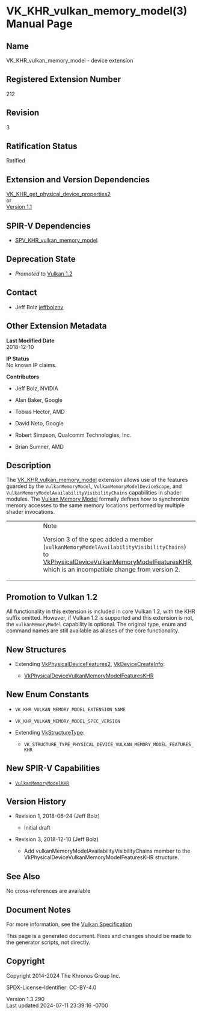 # VK_KHR_vulkan_memory_model(3) Manual Page

## Name

VK_KHR_vulkan_memory_model - device extension



## <a href="#_registered_extension_number" class="anchor"></a>Registered Extension Number

212

## <a href="#_revision" class="anchor"></a>Revision

3

## <a href="#_ratification_status" class="anchor"></a>Ratification Status

Ratified

## <a href="#_extension_and_version_dependencies" class="anchor"></a>Extension and Version Dependencies

[VK_KHR_get_physical_device_properties2](https://registry.khronos.org/vulkan/specs/1.3-extensions/man/html/VK_KHR_get_physical_device_properties2.html)  
or  
[Version 1.1](#versions-1.1)  

## <a href="#_spir_v_dependencies" class="anchor"></a>SPIR-V Dependencies

- [SPV_KHR_vulkan_memory_model](https://htmlpreview.github.io/?https://github.com/KhronosGroup/SPIRV-Registry/blob/main/extensions/KHR/SPV_KHR_vulkan_memory_model.html)

## <a href="#_deprecation_state" class="anchor"></a>Deprecation State

- *Promoted* to <a
  href="https://registry.khronos.org/vulkan/specs/1.3-extensions/html/vkspec.html#versions-1.2-promotions"
  target="_blank" rel="noopener">Vulkan 1.2</a>

## <a href="#_contact" class="anchor"></a>Contact

- Jeff Bolz <a
  href="https://github.com/KhronosGroup/Vulkan-Docs/issues/new?body=%5BVK_KHR_vulkan_memory_model%5D%20@jeffbolznv%0A*Here%20describe%20the%20issue%20or%20question%20you%20have%20about%20the%20VK_KHR_vulkan_memory_model%20extension*"
  target="_blank" rel="nofollow noopener"><em></em>jeffbolznv</a>

## <a href="#_other_extension_metadata" class="anchor"></a>Other Extension Metadata

**Last Modified Date**  
2018-12-10

**IP Status**  
No known IP claims.

**Contributors**  
- Jeff Bolz, NVIDIA

- Alan Baker, Google

- Tobias Hector, AMD

- David Neto, Google

- Robert Simpson, Qualcomm Technologies, Inc.

- Brian Sumner, AMD

## <a href="#_description" class="anchor"></a>Description

The [VK_KHR_vulkan_memory_model](https://registry.khronos.org/vulkan/specs/1.3-extensions/man/html/VK_KHR_vulkan_memory_model.html)
extension allows use of the features guarded by the `VulkanMemoryModel`,
`VulkanMemoryModelDeviceScope`, and
`VulkanMemoryModelAvailabilityVisibilityChains` capabilities in shader
modules. The <a
href="https://registry.khronos.org/vulkan/specs/1.3-extensions/html/vkspec.html#memory-model"
target="_blank" rel="noopener">Vulkan Memory Model</a> formally defines
how to synchronize memory accesses to the same memory locations
performed by multiple shader invocations.

<table>
<colgroup>
<col style="width: 50%" />
<col style="width: 50%" />
</colgroup>
<tbody>
<tr>
<td class="icon"><em></em></td>
<td class="content">Note
<p>Version 3 of the spec added a member
(<code>vulkanMemoryModelAvailabilityVisibilityChains</code>) to <a
href="https://registry.khronos.org/vulkan/specs/1.3-extensions/man/html/VkPhysicalDeviceVulkanMemoryModelFeaturesKHR.html">VkPhysicalDeviceVulkanMemoryModelFeaturesKHR</a>,
which is an incompatible change from version 2.</p></td>
</tr>
</tbody>
</table>

## <a href="#_promotion_to_vulkan_1_2" class="anchor"></a>Promotion to Vulkan 1.2

All functionality in this extension is included in core Vulkan 1.2, with
the KHR suffix omitted. However, if Vulkan 1.2 is supported and this
extension is not, the `vulkanMemoryModel` capability is optional. The
original type, enum and command names are still available as aliases of
the core functionality.

## <a href="#_new_structures" class="anchor"></a>New Structures

- Extending [VkPhysicalDeviceFeatures2](https://registry.khronos.org/vulkan/specs/1.3-extensions/man/html/VkPhysicalDeviceFeatures2.html),
  [VkDeviceCreateInfo](https://registry.khronos.org/vulkan/specs/1.3-extensions/man/html/VkDeviceCreateInfo.html):

  - [VkPhysicalDeviceVulkanMemoryModelFeaturesKHR](https://registry.khronos.org/vulkan/specs/1.3-extensions/man/html/VkPhysicalDeviceVulkanMemoryModelFeaturesKHR.html)

## <a href="#_new_enum_constants" class="anchor"></a>New Enum Constants

- `VK_KHR_VULKAN_MEMORY_MODEL_EXTENSION_NAME`

- `VK_KHR_VULKAN_MEMORY_MODEL_SPEC_VERSION`

- Extending [VkStructureType](https://registry.khronos.org/vulkan/specs/1.3-extensions/man/html/VkStructureType.html):

  - `VK_STRUCTURE_TYPE_PHYSICAL_DEVICE_VULKAN_MEMORY_MODEL_FEATURES_KHR`

## <a href="#_new_spir_v_capabilities" class="anchor"></a>New SPIR-V Capabilities

- <a
  href="https://registry.khronos.org/vulkan/specs/1.3-extensions/html/vkspec.html#spirvenv-capabilities-table-VulkanMemoryModel"
  target="_blank" rel="noopener"><code>VulkanMemoryModelKHR</code></a>

## <a href="#_version_history" class="anchor"></a>Version History

- Revision 1, 2018-06-24 (Jeff Bolz)

  - Initial draft

- Revision 3, 2018-12-10 (Jeff Bolz)

  - Add vulkanMemoryModelAvailabilityVisibilityChains member to the
    VkPhysicalDeviceVulkanMemoryModelFeaturesKHR structure.

## <a href="#_see_also" class="anchor"></a>See Also

No cross-references are available

## <a href="#_document_notes" class="anchor"></a>Document Notes

For more information, see the <a
href="https://registry.khronos.org/vulkan/specs/1.3-extensions/html/vkspec.html#VK_KHR_vulkan_memory_model"
target="_blank" rel="noopener">Vulkan Specification</a>

This page is a generated document. Fixes and changes should be made to
the generator scripts, not directly.

## <a href="#_copyright" class="anchor"></a>Copyright

Copyright 2014-2024 The Khronos Group Inc.

SPDX-License-Identifier: CC-BY-4.0

Version 1.3.290  
Last updated 2024-07-11 23:39:16 -0700
